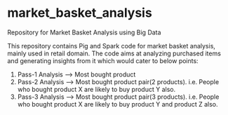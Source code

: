 # market_basket_analysis
Repository for Market Basket Analysis using Big Data

This repository contains Pig and Spark code for market basket analysis, mainly used in retail domain.
The code aims at analyzing purchased items and generating insights from it which would cater to below points:

1. Pass-1 Analysis --> Most bought product
2. Pass-2 Analysis --> Most bought product pair(2 products). i.e. People who bought product X are likely to buy product Y also.
3. Pass-3 Analysis --> Most bought product pair(3 products). i.e. People who bought product X are likely to buy product Y and product Z also.

